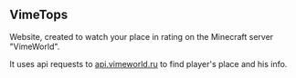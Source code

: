 ## VimeTops
Website, created to watch your place in rating on the Minecraft server "VimeWorld".

It uses api requests to [api.vimeworld.ru](https://api.vimeworld.ru) to find player's place and his info.
